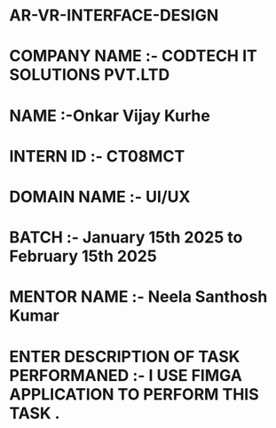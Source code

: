 # AR-VR-INTERFACE-DESIGN

# COMPANY NAME :- CODTECH IT SOLUTIONS PVT.LTD

# NAME :-Onkar Vijay Kurhe 

# INTERN ID :- CT08MCT

# DOMAIN NAME :- UI/UX 

# BATCH :- January 15th 2025 to February 15th 2025

# MENTOR NAME :-  Neela Santhosh Kumar

# ENTER DESCRIPTION OF TASK PERFORMANED :-  I USE FIMGA APPLICATION TO PERFORM THIS TASK .

